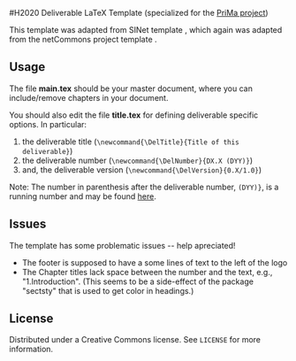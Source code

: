 
#H2020 Deliverable LaTeX Template (specialized for the [PriMa project](https://www.prima-itn.eu/))

This template was adapted from SINet template
[](https://github.com/PalmaITEM/deliverables-template), 
which again was adapted from the netCommons project template [](http://www.netcommons.eu).

## Usage

The file **main.tex** should be your master document, where you can include/remove chapters in your document.

You should also edit the file **title.tex** for defining deliverable specific options. In particular:

1. the deliverable title (`\newcommand{\DelTitle}{Title of this deliverable}`)
2. the deliverable number  (`\newcommand{\DelNumber}{DX.X (DYY)}`)
3. and, the deliverable version (`\newcommand{\DelVersion}{0.X/1.0}`)

Note: The number in parenthesis after the deliverable number, `(DYY)}`, is a running number and may be found [here](https://sharepoint.utwente.nl/Project/PriMa/_layouts/15/start.aspx#/Lists/Deliverables/AllItems.aspx).

## Issues

The template has some problematic issues -- help apreciated!

* The footer is supposed to have a some lines of text to the left of the logo
* The Chapter titles lack space between the number and the text, e.g., "1.Introduction". (This seems to be a side-effect of the package "sectsty" that is used to get color in headings.)



## License

Distributed under a Creative Commons license. See ``LICENSE`` for more information.
